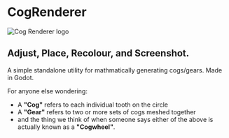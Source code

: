 # CogRenderer
![Cog Renderer logo](https://github.com/JustCozzie/CogRenderer/assets/17277922/c8d51c1e-f7ad-423c-a627-2c8287031195)

## Adjust, Place, Recolour, and Screenshot.

A simple standalone utility for mathmatically generating cogs/gears. Made in Godot.

For anyone else wondering:
- A **"Cog"** refers to each individual tooth on the circle
- A **"Gear"** refers to two or more sets of cogs meshed together
- and the thing we think of when someone says either of the above is actually known as a **"Cogwheel"**.
